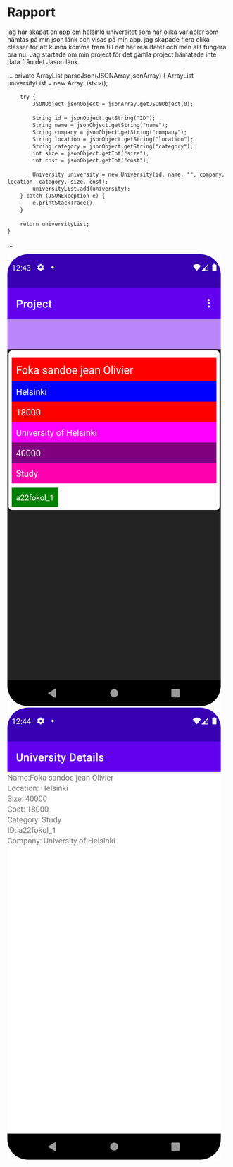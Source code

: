 # Rapport

jag har skapat en app om helsinki universitet som har olika variabler som hämtas på min json länk
och visas på min app. jag skapade flera olika classer för att kunna komma fram till det här 
resultatet och men allt fungera bra nu. Jag startade om min project för det gamla project hämatade 
inte data från det Jason länk.


...
private ArrayList<University> parseJson(JSONArray jsonArray) {
ArrayList<University> universityList = new ArrayList<>();

        try {
            JSONObject jsonObject = jsonArray.getJSONObject(0);

            String id = jsonObject.getString("ID");
            String name = jsonObject.getString("name");
            String company = jsonObject.getString("company");
            String location = jsonObject.getString("location");
            String category = jsonObject.getString("category");
            int size = jsonObject.getInt("size");
            int cost = jsonObject.getInt("cost");

            University university = new University(id, name, "", company, location, category, size, cost);
            universityList.add(university);
        } catch (JSONException e) {
            e.printStackTrace();
        }

        return universityList;
    }
...


![](project1.png)
![](project2.png)